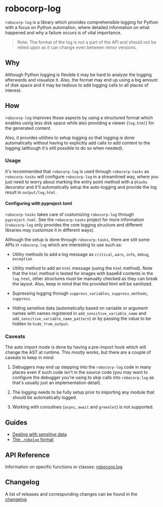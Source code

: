 # robocorp-log

`robocorp-log` is a library which provides comprehensible logging for Python with 
a focus on Python automation, where detailed information on what happened and why a
failure occurs is of vital importance.

> Note: The format of the log is not a part of the API and should  not be relied
> upon as it can change even between minor versions.

## Why

Although Python logging is flexible it may be hard to analyze the logging afterwards
and visualize it. Also, the format may end up using a big amount of disk space
and it may be tedious to add logging calls to all places of interest.

## How

`robocorp-log` improves those aspects by using a structured format which enables using less disk space
while also providing a viewer (`log.html`) for the generated content.

Also, it provides utilities to setup logging so that logging is done automatically without having
to explicitly add calls to add content to the logging (although it's still possible to do so
when needed).

### Usage

It's recommended that `robocorp-log` is used through `robocorp-tasks` as 
`robocorp-tasks` will configure `robocorp-log` in a streamlined way,
where you just need to worry about marking the entry point method with a `@tasks`
decorator and it'll automatically setup the auto-logging and provide the
log result in `output/log.html`.

#### Configuring with pyproject.toml

`robocorp-tasks` takes care of customizing `robocorp-log` through `pyproject.toml`.
See the `robocorp-tasks` project for more information (`robocorp-log` only provides
the core logging structure and different libraries may customize it in different ways).

Although the setup is done through `robocorp-tasks`, there are still
some APIs in `robocorp.log` which are interesting to use such as:

- Utility methods to add a log message as `critical`, `warn`, `info`, `debug`, `exception`

- Utility method to add an `html` message (using the `html` method).
  Note that the `html` method is tested for images with base64 contents in the `log.html`, 
  other structures must be manually checked as they can break the layout. Also, keep
  in mind that the provided html will be sanitized.
  
- Supressing logging through `suppress_variables`, `suppress_methods`, `suppress`.

- Hiding sensitive data (automatically based on variable or argument names with
  names registered in `add_sensitive_variable_name` and `add_sensitive_variable_name_pattern`)
  or by passing the value to be hidden to `hide_from_output`.
  
### Caveats

The auto import mode is done by having a pre-import hook which will change the AST
at runtime. This mostly works, but there are a couple of caveats to keep in mind:

1. Debuggers may end up stepping into the `robocorp-log` code in
many places even if such code isn't in the source code (you may want to configure 
the debugger you're using to skip calls into `robocorp.log` as that's usually
just an implementation detail).

2. The logging needs to be fully setup prior to importing any module that should 
be automatically logged.

3. Working with coroutines (`async`, `await` and `greenlet`) is not supported.

## Guides

- [Dealing with sensitive data](https://github.com/robocorp/robo/blob/master/log/docs/guides/00-sensitive-data.md)
- [The `.robolog` format](https://github.com/robocorp/robo/blob/master/log/docs/guides/01-robolog-format.md)

## API Reference

Information on specific functions or classes: [robocorp.log](https://github.com/robocorp/robo/blob/master/log/docs/api/robocorp.log.md)

## Changelog

A list of releases and corresponding changes can be found in the [changelog](https://github.com/robocorp/robo/blob/master/log/docs/CHANGELOG.md).

